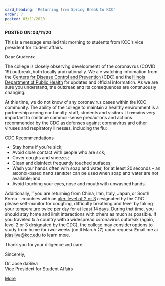 ```yaml
---
card_heading: 'Returning from Spring Break to KCC'
order: 7
posted: 03/11/2020
---
```


<p><strong>POSTED ON: 03/11/20</strong></p>
<p>This is a message emailed this morning to students from KCC's vice president for student affairs.</p>
<p>Dear Students:</p>
<p>The college is closely observing developments of the coronavirus (COVID 19) outbreak, both locally and nationally. We are watching information from the <a href="https://www.cdc.gov/coronavirus/2019-ncov/index.html" target="_blank" rel="noopener noreferrer">Centers for Disease Control and Prevention</a> (CDC) and the <a href="http://www.dph.illinois.gov/topics-services/diseases-and-conditions/diseases-a-z-list/coronavirus" target="_blank" rel="noopener noreferrer">Illinois Department of Public Health</a> for updates and official information. As we are sure you understand, the outbreak and its consequences are continuously changing.</p>

<div class="collapse" id="collapseMessage">
  <p>At this time, we do not know of any coronavirus cases within the KCC community. The ability of the college to maintain a healthy environment is a partnership among our faculty, staff, students and visitors. It remains very important to continue common-sense precautions and actions recommended by the CDC as defenses against coronavirus and other viruses and respiratory illnesses, including the flu:</p>
  <p>CDC Recommendations</p>
  <ul>
    <li>Stay home if you’re sick;</li>
    <li>Avoid close contact with people who are sick;</li>
    <li>Cover coughs and sneezes;</li>
    <li>Clean and disinfect frequently touched surfaces;</li>
    <li>Wash your hands often with soap and water, for at least 20 seconds – an alcohol-based hand sanitizer can be used when soap and water are not available; and</li>
    <li>Avoid touching your eyes, nose and mouth with unwashed hands.</li>
  </ul>
  <p>Additionally, if you are returning from China, Iran, Italy, Japan, or South Korea - countries with an <a href="https://wwwnc.cdc.gov/travel/notices" target="_blank" rel="noopener noreferrer">alert level of 2 or 3</a> designated by the CDC - please self-monitor for coughing, difficulty breathing and fever by taking your temperature twice per day for at least 14 days. During that time, you should stay home and limit interactions with others as much as possible. If you traveled to a country with a widespread coronavirus outbreak (again, level 2 or 3 designated by the CDC), the college may consider options to study from home for two-weeks (until March 27) upon request. Email me at <a href="mailto:jdasilva@kcc.edu">jdasilva@kcc.edu</a> to learn more.</p>
  <p>Thank you for your diligence and care.</p>
  <p>Sincerely,</p>
  <p>Dr. Jose daSilva<br>
    Vice President for Student Affairs</p>
</div>

<a href="#collapseMessage" id="collapseButton" data-toggle="collapse" role="button" aria-expanded="false" aria-controls="collapseMessage" class="btn btn-primary mb-4">More</a>
